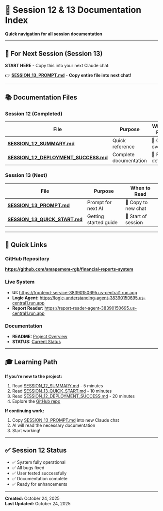 # 📁 Session 12 & 13 Documentation Index

**Quick navigation for all session documentation**

---

## 🎯 For Next Session (Session 13)

**START HERE** - Copy this into your next Claude chat:

👉 **[SESSION_13_PROMPT.md](SESSION_13_PROMPT.md)** - **Copy entire file into next chat!**

---

## 📚 Documentation Files

### Session 12 (Completed)

| File | Purpose | When to Read |
|------|---------|--------------|
| **[SESSION_12_SUMMARY.md](SESSION_12_SUMMARY.md)** | Quick reference | 🏃 Quick overview |
| **[SESSION_12_DEPLOYMENT_SUCCESS.md](SESSION_12_DEPLOYMENT_SUCCESS.md)** | Complete documentation | 📖 Full details |

### Session 13 (Next)

| File | Purpose | When to Read |
|------|---------|--------------|
| **[SESSION_13_PROMPT.md](SESSION_13_PROMPT.md)** | Prompt for next AI | 🤖 Copy to new chat |
| **[SESSION_13_QUICK_START.md](SESSION_13_QUICK_START.md)** | Getting started guide | 🚀 Start of session |

---

## 🔗 Quick Links

### GitHub Repository
**https://github.com/amapemom-rgb/financial-reports-system**

### Live System
- **UI:** https://frontend-service-38390150695.us-central1.run.app
- **Logic Agent:** https://logic-understanding-agent-38390150695.us-central1.run.app
- **Report Reader:** https://report-reader-agent-38390150695.us-central1.run.app

### Documentation
- **README:** [Project Overview](../README.md)
- **STATUS:** [Current Status](../STATUS.md)

---

## 🎓 Learning Path

**If you're new to the project:**

1. Read [SESSION_12_SUMMARY.md](SESSION_12_SUMMARY.md) - 5 minutes
2. Read [SESSION_13_QUICK_START.md](SESSION_13_QUICK_START.md) - 10 minutes
3. Read [SESSION_12_DEPLOYMENT_SUCCESS.md](SESSION_12_DEPLOYMENT_SUCCESS.md) - 20 minutes
4. Explore the [GitHub repo](https://github.com/amapemom-rgb/financial-reports-system)

**If continuing work:**

1. Copy [SESSION_13_PROMPT.md](SESSION_13_PROMPT.md) into new Claude chat
2. AI will read the necessary documentation
3. Start working!

---

## ✅ Session 12 Status

- ✅ System fully operational
- ✅ All bugs fixed
- ✅ User tested successfully
- ✅ Documentation complete
- ✅ Ready for enhancements

---

**Created:** October 24, 2025  
**Last Updated:** October 24, 2025
